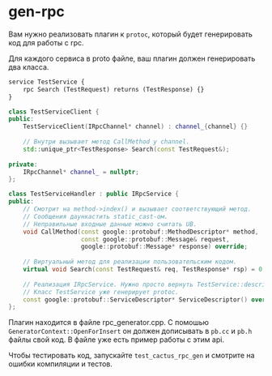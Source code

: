 # gen-rpc

Вам нужно реализовать плагин к `protoc`, который будет генерировать
код для работы с rpc.

Для каждого сервиса в proto файле, ваш плагин должен генерировать два класса.

```proto
service TestService {
    rpc Search (TestRequest) returns (TestResponse) {}
}
```

```c++
class TestServiceClient {
public:
    TestServiceClient(IRpcChannel* channel) : channel_{channel} {}
    
    // Внутри вызывает метод CallMethod у сhannel.
    std::unique_ptr<TestResponse> Search(const TestRequest&);
    
private:
    IRpcChannel* channel_ = nullptr;
};

class TestServiceHandler : public IRpcService {
public:
    // Смотрит на method->index() и вызывает соответствующий метод.
    // Сообщения даункастить static_cast-ом.
    // Неправильные входные данные можно считать UB.
    void CallMethod(const google::protobuf::MethodDescriptor* method,
                    const google::protobuf::Message& request,
                    google::protobuf::Message* response) override;
    
    // Виртуальный метод для реализации пользовательским кодом.                
    virtual void Search(const TestRequest& req, TestResponse* rsp) = 0;
    
    // Реализация IRpcService. Нужно просто вернуть TestService::descriptor();
    // Класс TestService уже генерирует protoc.
    const google::protobuf::ServiceDescriptor* ServiceDescriptor() override;
};
```

Плагин находится в файле rpc_generator.cpp. С помошью `GeneratorContext::OpenForInsert`
он должен дописывать в `pb.cc` и `pb.h` файлы свой код. В файле уже есть пример работы с этим api.

Чтобы тестировать код, запускайте `test_cactus_rpc_gen` и смотрите на ошибки компиляции и тестов.

